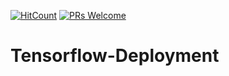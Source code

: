 [![HitCount](http://hits.dwyl.com/swapnanildutta/Tensorflow-Deployment.svg)](http://hits.dwyl.com/swapnanildutta/Tensorflow-Deployment)
[![PRs Welcome](https://img.shields.io/badge/PRs-welcome-brightgreen.svg?style=flat-square)](http://makeapullrequest.com) 
# Tensorflow-Deployment
